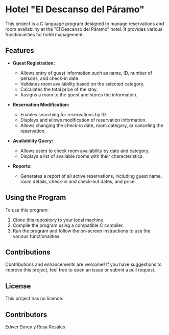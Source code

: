 # Hotel "El Descanso del Páramo"

This project is a C language program designed to manage reservations and room availability at the "El Descanso del Páramo" hotel. It provides various functionalities for hotel management.

## Features

- **Guest Registration:**
  - Allows entry of guest information such as name, ID, number of persons, and check-in date.
  - Validates room availability based on the selected category.
  - Calculates the total price of the stay.
  - Assigns a room to the guest and stores the information.

- **Reservation Modification:**
  - Enables searching for reservations by ID.
  - Displays and allows modification of reservation information.
  - Allows changing the check-in date, room category, or canceling the reservation.

- **Availability Query:**
  - Allows users to check room availability by date and category.
  - Displays a list of available rooms with their characteristics.

- **Reports:**
  - Generates a report of all active reservations, including guest name, room details, check-in and check-out dates, and price.

## Using the Program

To use this program:

1. Clone this repository to your local machine.
2. Compile the program using a compatible C compiler.
3. Run the program and follow the on-screen instructions to use the various functionalities.

## Contributions

Contributions and enhancements are welcome! If you have suggestions to improve this project, feel free to open an issue or submit a pull request.

## License

This project has no licence.

## Contributors

Edwer Sorey y Rosa Rosales
